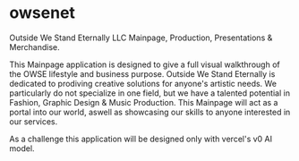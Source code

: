 # owsenet
Outside We Stand Eternally LLC Mainpage, Production, Presentations &amp; Merchandise.

This Mainpage application is designed to give a full visual walkthrough of the OWSE lifestyle and business purpose. Outside We Stand Eternally is dedicated to prodiving creative solutions for anyone's artistic needs. We particularly do not specialize in one field, but we have a talented potential in Fashion, Graphic Design & Music Production. This Mainpage will act as a portal into our world, aswell as showcasing our skills to anyone interested in our services. 

As a challenge this application will be designed only with vercel's v0 AI model.
